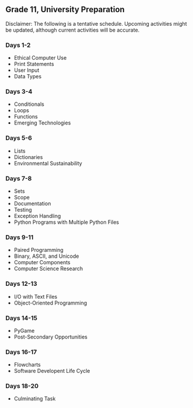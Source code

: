 ## Grade 11, University Preparation

Disclaimer: The following is a tentative schedule. Upcoming activities might be updated, although current activities will be accurate.

### Days 1-2

* Ethical Computer Use
* Print Statements
* User Input
* Data Types

### Days 3-4

* Conditionals
* Loops
* Functions
* Emerging Technologies

### Days 5-6

* Lists
* Dictionaries
* Environmental Sustainability

### Days 7-8

* Sets
* Scope
* Documentation
* Testing
* Exception Handling
* Python Programs with Multiple Python Files

### Days 9-11

* Paired Programming
* Binary, ASCII, and Unicode
* Computer Components
* Computer Science Research

### Days 12-13

* I/O with Text Files
* Object-Oriented Programming

### Days 14-15

* PyGame
* Post-Secondary Opportunities

### Days 16-17

* Flowcharts
* Software Developent Life Cycle

### Days 18-20

* Culminating Task

